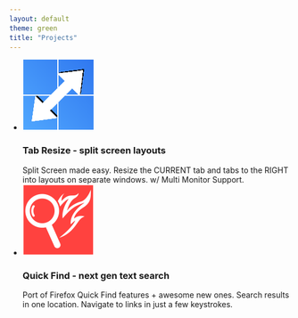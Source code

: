 ```yaml
---
layout: default
theme: green
title: "Projects"
---
```

<ul>
	<li>
		<div class="project-wrapper">
			<div class="project">
				<a title="Tab Resize - split screen layouts" href="../tab-resize-2-dot-0-split-screen-layouts/">
					<img class="project-icon" src="../images/icon128.png" width-"128" height="128"></img>
				</a>
				<div class="project-info">
					<h3 class="project-title"><span>Tab Resize - split screen layouts</span></h3>
					<div class="project-description">Split Screen made easy. Resize the CURRENT tab and tabs to the RIGHT into layouts on separate windows. w/ Multi Monitor Support.</div>
				</div>
			</div>
		</div>
	</li>
	<li>
		<div class="project-wrapper">
			<div class="project">
				<a title="Quick Find - next gen text search" href="../quick-find-text-search/">
					<img class="project-icon" src="../images/quickFind/icon128.png" width-"128" height="128"></img>
				</a>
				<div class="project-info">
					<h3 class="project-title"><span>Quick Find - next gen text search</span></h3>
					<div class="project-description">Port of Firefox Quick Find features + awesome new ones. Search results in one location. Navigate to links in just a few keystrokes.</div>
				</div>
			</div>
		</div>
	</li>
</ul>